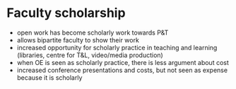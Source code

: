 # Faculty scholarship
* open work has become scholarly work towards P&T
* allows bipartite faculty to show their work
* increased opportunity for scholarly practice in teaching and learning (libraries, centre for T&L, video/media production)
* when OE is seen as scholarly practice, there is less argument about cost
* increased conference presentations and costs, but not seen as expense because it is scholarly
